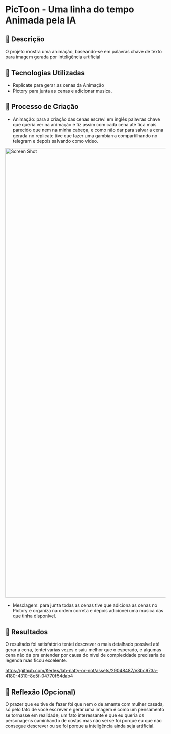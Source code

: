 # PicToon - Uma linha do tempo Animada pela IA

## 📒 Descrição
O projeto mostra uma animação, baseando-se em palavras chave de texto para imagem gerada por inteligência artificial

## 🤖 Tecnologias Utilizadas
 - Replicate para gerar as cenas da Animação
 - Pictory para junta as cenas e adicionar musica.

## 🧐 Processo de Criação
- Animação: para a criação das cenas escrevi em inglês palavras chave que queria ver na animação e fiz assim com cada cena até fica mais parecido que nem na minha cabeça, e como não dar para salvar a cena gerada no replicate tive que fazer uma gambiarra compartilhando no telegram e depois salvando como video.
 <img width="1407" alt="Screen Shot" src="https://github.com/Kerles/lab-natty-or-not/assets/29048487/17ccf099-87cf-4e50-8f9d-6658cb7af1a2">

- Mesclagem: para junta todas as cenas tive que adiciona as cenas no Pictory e organiza na ordem correta e depois adicionei uma musica das que tinha disponível.

## 🚀 Resultados
O resultado foi satisfatório tentei descrever o mais detalhado possível até gerar a cena, tentei várias vezes e saiu melhor que o esperado, e algumas cena não da pra entender por causa do nível de complexidade precisaria de legenda mas ficou excelente.

https://github.com/Kerles/lab-natty-or-not/assets/29048487/e3bc973a-4180-4310-8e5f-04770f54dab4


## 💭 Reflexão (Opcional)
O prazer que eu tive de fazer foi que nem o de amante com mulher casada, só pelo fato de você escrever e gerar uma imagem é como um pensamento se tornasse em  realidade, um fato interessante e que eu queria os personagens caminhando de costas mas não sei se foi porque  eu que não consegue descrever ou se foi porque a inteligência ainda seja artificial.  
